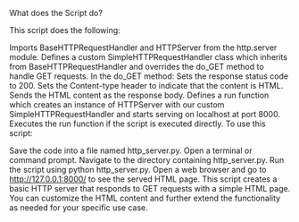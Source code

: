 What does the Script do?

This script does the following:

Imports BaseHTTPRequestHandler and HTTPServer from the http.server module.
Defines a custom SimpleHTTPRequestHandler class which inherits from BaseHTTPRequestHandler and overrides the do_GET method to handle GET requests.
In the do_GET method:
Sets the response status code to 200.
Sets the Content-type header to indicate that the content is HTML.
Sends the HTML content as the response body.
Defines a run function which creates an instance of HTTPServer with our custom SimpleHTTPRequestHandler and starts serving on localhost at port 8000.
Executes the run function if the script is executed directly.
To use this script:

Save the code into a file named http_server.py.
Open a terminal or command prompt.
Navigate to the directory containing http_server.py.
Run the script using python http_server.py.
Open a web browser and go to http://127.0.0.1:8000/ to see the served HTML page.
This script creates a basic HTTP server that responds to GET requests with a simple HTML page. You can customize the HTML content and further extend the functionality as needed for your specific use case.


